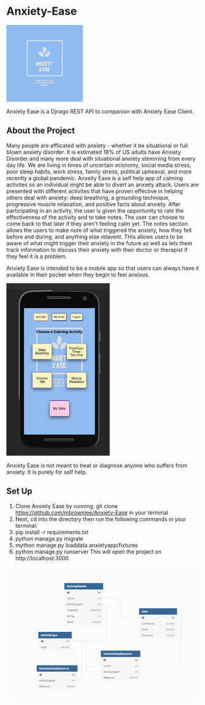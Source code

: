 # Anxiety-Ease

<img src="https://raw.githubusercontent.com/mbrownlee/Anxiety-Ease-Client/master/src/AnxietyEaseLogo.png" alt="logo" width="200"/>

Anxiety Ease is a Djnago REST API to companion with Anxiety Ease Client. 

## About the Project 
Many people are afflicated with anxiety - whether it be situational or full blown anxiety disorder. It is estimated 18% of US adults have Anxiety Disorder and many more deal with situational anxiety stemming from every day life. We are living in times of uncertain economy, social media stress, poor sleep habits, work stress, family stress, political upheaval, and more recently a global pandemic. Anxeity Ease is a self help app of calming activites so an individual might be able to divert an anxiety attack. Users are presented with different activites that have proven effective in helping others deal with anxiety: deep breathing, a grounding technique, progressive muscle relaxation, and positive facts about anxiety. After participating in an activity, the user is given the opportunity to rate the effectiveness of the activity and to take notes. The user can choose to come back to that later if they aren't feeling calm yet. The notes section allows the users to make note of what triggered the anxiety, how they felt before and during, and anything else relavent. THis allows users to be aware of what might trigger their anxiety in the future as well as lets them track information to discuss their anxiety with their doctor or therapist if they feel it is a problem.

Anxiety Ease is intended to be a mobile app so that users can always have it available in their pocket when they begin to feel anxious.


<img src="https://raw.githubusercontent.com/mbrownlee/Anxiety-Ease/master/anxietyapp/images/Screen%20Shot%202020-09-29%20at%202.42.29%20PM.png" alt="logo" height="450"/>

Anxiety Ease is not meant to treat or diagnose anyone who suffers from anxiety. It is purely for self help.

## Set Up

1. Clone Anxiety Ease by running: git clone https://github.com/mbrownlee/Anxiety-Ease in your terminal
2. Next, cd into the directory then run the following commands in your terminal:
3. pip install -r requirements.txt
4. python manage.py migrate
5. mython manage.py loaddata anxietyapp/fixtures
6. python manage.py runserver This will open the project on http://localhost:3000


![alt text](https://raw.githubusercontent.com/mbrownlee/Anxiety-Ease/master/anxietyapp/images/Screen%20Shot%202020-09-09%20at%201.31.01%20PM.png)
